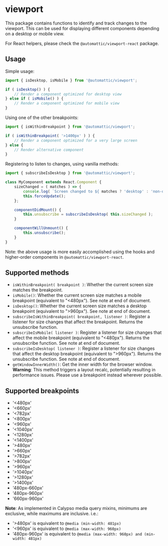 # viewport

This package contains functions to identify and track changes to the viewport. This can be used for displaying different components depending on a desktop or mobile view.

For React helpers, please check the `@automattic/viewport-react` package.

## Usage

Simple usage:

```js
import { isDesktop, isMobile } from '@automattic/viewport';

if ( isDesktop() ) {
	// Render a component optimized for desktop view
} else if ( isMobile() ) {
	// Render a component optimized for mobile view
}
```

Using one of the other breakpoints:

```js
import { isWithinBreakpoint } from '@automattic/viewport';

if ( isWithinBreakpoint( '>1400px' ) ) {
	// Render a component optimized for a very large screen
} else {
	// Render alternative component
}
```

Registering to listen to changes, using vanilla methods:

```js
import { subscribeIsDesktop } from '@automattic/viewport';

class MyComponent extends React.Component {
	sizeChanged = ( matches ) => {
		console.log( `Screen changed to ${ matches ? 'desktop' : 'non-desktop' } size` );
		this.forceUpdate();
	};

	componentDidMount() {
		this.unsubscribe = subscribeIsDesktop( this.sizeChanged );
	}

	componentWillUnmount() {
		this.unsubscribe();
	}
}
```

Note: the above usage is more easily accomplished using the hooks and higher-order components in `@automattic/viewport-react`.

## Supported methods

- `isWithinBreakpoint( breakpoint )`: Whether the current screen size matches the breakpoint.
- `isMobile()`: Whether the current screen size matches a mobile breakpoint (equivalent to "<480px"). See note at end of document.
- `isDesktop()`: Whether the current screen size matches a desktop breakpoint (equivalent to ">960px"). See note at end of document.
- `subscribeIsWithinBreakpoint( breakpoint, listener )`: Register a listener for size changes that affect the breakpoint. Returns the unsubscribe function.
- `subscribeIsMobile( listener )`: Register a listener for size changes that affect the mobile breakpoint (equivalent to "<480px"). Returns the unsubscribe function. See note at end of document.
- `subscribeIsDesktop( listener )`: Register a listener for size changes that affect the desktop breakpoint (equivalent to ">960px"). Returns the unsubscribe function. See note at end of document.
- `getWindowInnerWidth()`: Get the inner width for the browser window. **Warning**: This method triggers a layout recalc, potentially resulting in performance issues. Please use a breakpoint instead wherever possible.

## Supported breakpoints

- '<480px'
- '<660px'
- '<782px'
- '<800px'
- '<960px'
- '<1040px'
- '<1280px'
- '<1400px'
- '>480px'
- '>660px'
- '>782px'
- '>800px'
- '>960px'
- '>1040px'
- '>1280px'
- '>1400px'
- '480px-660px'
- '480px-960px'
- '660px-960px'

**Note**: As implemented in Calypso media query mixins, minimums are exclusive, while maximums are inclusive. i.e.:

- '>480px' is equivalent to `@media (min-width: 481px)`
- '<960px' is equivalent to `@media (max-width: 960px)`
- '480px-960px' is equivalent to `@media (max-width: 960px) and (min-width: 481px)`
